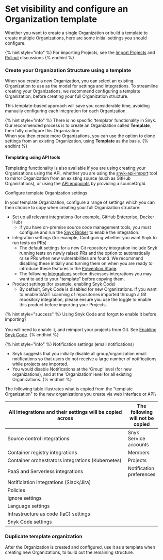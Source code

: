 # Set visibility and configure an Organization template

Whether you want to create a single Organization or build a template to create multiple Organizations, here are some initial settings you should configure.&#x20;

{% hint style="info" %}
For importing Projects, see the [Import Projects](../../phase-3-gain-visibility/import-projects.md) and [Rollout](../../phase-5-initial-rollout-to-team/) discussions
{% endhint %}

### Create your Organization Structure using a template

When you create a new Organization, you can select an existing Organization to use as the model for settings and integrations. To streamline creating your Organizations, we recommend configuring a template Organization, before creating your full Organization structure.

This template-based approach will save you considerable time, avoiding manually configuring each integration for each Organization.

{% hint style="info" %}
There is no specific ‘template’ functionality in Snyk. Our recommended process is to create an Organization called **Template**, then fully configure this Organization. \
When you then create more Organizations, you can use the option to clone settings from an existing Organization, using **Template** as the basis.
{% endhint %}

#### Templating using API tools

Templating functionality is also available if you are using creating your Organizations using the API, whether you are using the [snyk-api-import](../../../../snyk-api-info/other-tools/tool-snyk-api-import/) tool to mirror Organization from an existing source (such as GitHub Organizations), or using the [API endpoints](https://snyk.docs.apiary.io/#reference/organizations/create-organization/create-a-new-organization) by providing a sourceOrgId.



Configure template Organization settings

In your template Organization, configure a range of settings which you can then choose to copy when creating your full Organization structure:

* Set up all relevant integrations (for example, GitHub Enterprise, Docker Hub)
  * If you have on-premise source code management tools, you must configure and run the [Snyk Broker](../../../snyk-broker/) to enable the integration.
* Integration settings (for example, Configuring whether you want Snyk to run tests on PRs)
  * The default settings for a new Git repository integration include Snyk running tests on newly raised PRs and the option to automatically raise PRs when new vulnerabilities are found. We recommend disabling these initially and turning them on when you are ready to introduce these features in the [Prevention Stage](../../phase-6-rolling-out-the-prevention-stage/).
  * The following [Integrations](configure-integrations.md) section discusses integrations you may want to add to your "template" before copying them.
* Product settings (for example, enabling Snyk Code)
  * By default, Snyk Code is disabled for new Organizations. If you want to enable SAST scanning of repositories imported through a Git repository integration, please ensure you use the toggle to enable this product before importing your Projects.

{% hint style="success" %}
Using Snyk Code and forgot to enable it before importing? \
\
You will need to enable it, and reimport your projects from Git. See [Enabling Snyk Code](enable-snyk-code.md).
{% endhint %}

{% hint style="info" %}
Notification settings (email notifications)

* Snyk suggests that you initially disable all group/organization email notifications so that users do not receive a large number of notifications while projects are imported.
* You would disable Notifications at the ‘Group’ level (for new organizations), and at the ‘Organization’ level for all existing Organizations.&#x20;
{% endhint %}

The following table illustrates what is copied from the "template Organization" to the new organizations you create via web interface or API\


<table><thead><tr><th width="466">All integrations and their settings will be copied across</th><th>The following will not be copied</th></tr></thead><tbody><tr><td>Source control integrations</td><td>Snyk Service accounts</td></tr><tr><td>Container registry integrations</td><td>Members</td></tr><tr><td>Container orchestrators integrations (Kubernetes)</td><td>Projects</td></tr><tr><td>PaaS and Serverless integrations</td><td>Notification preferences</td></tr><tr><td>Notificiation integrations (Slack/Jira)</td><td></td></tr><tr><td>Policies</td><td></td></tr><tr><td>Ignore settings</td><td></td></tr><tr><td>Language settings</td><td></td></tr><tr><td>Infrastructure as code (IaC) settings</td><td></td></tr><tr><td>Snyk Code settings</td><td></td></tr></tbody></table>

###

### Duplicate template organization

After the Organization is created and configured, use it as a template when creating new Organizations, to build out the remaining structure.
